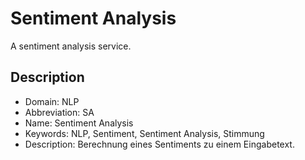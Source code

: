 # Sentiment Analysis
A sentiment analysis service.

## Description
- Domain: NLP
- Abbreviation: SA
- Name: Sentiment Analysis
- Keywords: NLP, Sentiment, Sentiment Analysis, Stimmung
- Description: Berechnung eines Sentiments zu einem Eingabetext.